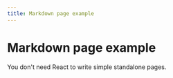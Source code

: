 ```yaml
---
title: Markdown page example
---
```


# Markdown page example

You don't need React to write simple standalone pages.